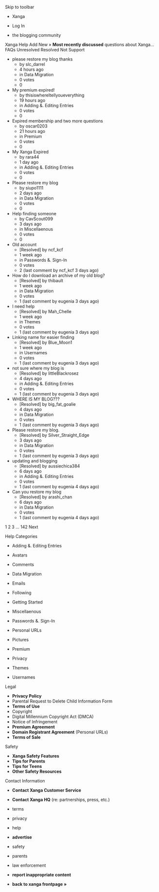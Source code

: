 Skip to toolbar

*   Xanga

*   Log In

*   the blogging community

Xanga Help Add New » **Most recently discussed** questions about Xanga… FAQs Unresolved Resolved Not Support

*   please restore my blog thanks
    *   by slc\_darrel
    *   4 hours ago
    *   in Data Migration
    *   0 votes
    *   0
*   My premium expired!
    *   by thisiswhereItellyoueverything
    *   19 hours ago
    *   in Adding &. Editing Entries
    *   0 votes
    *   0
*   Expired membership and two more questions
    *   by oscar0203
    *   21 hours ago
    *   in Premium
    *   0 votes
    *   0
*   My Xanga Expired
    *   by rara44
    *   1 day ago
    *   in Adding &. Editing Entries
    *   0 votes
    *   0
*   Please restore my blog
    *   by siupo1111
    *   2 days ago
    *   in Data Migration
    *   0 votes
    *   0
*   Help finding someone
    *   by CavScout099
    *   3 days ago
    *   in Miscellaenous
    *   0 votes
    *   0
*   Old account
    *   \[Resolved\] by ncf\_kcf
    *   1 week ago
    *   in Passwords &. Sign-In
    *   0 votes
    *   2 (last comment by ncf\_kcf 3 days ago)
*   How do I download an archive of my old blog?
    *   \[Resolved\] by thibault
    *   1 week ago
    *   in Data Migration
    *   0 votes
    *   1 (last comment by eugenia 3 days ago)
*   I need help
    *   \[Resolved\] by Mah\_Chelle
    *   1 week ago
    *   in Themes
    *   0 votes
    *   1 (last comment by eugenia 3 days ago)
*   Linking name for easier finding
    *   \[Resolved\] by Blue\_Moon1
    *   1 week ago
    *   in Usernames
    *   0 votes
    *   1 (last comment by eugenia 3 days ago)
*   not sure where my blog is
    *   \[Resolved\] by littleBlackrosez
    *   4 days ago
    *   in Adding &. Editing Entries
    *   0 votes
    *   1 (last comment by eugenia 3 days ago)
*   WHERE IS MY BLOG???
    *   \[Resolved\] by big\_fat\_goalie
    *   4 days ago
    *   in Data Migration
    *   0 votes
    *   1 (last comment by eugenia 3 days ago)
*   Please restore my blog.
    *   \[Resolved\] by Silver\_Straight\_Edge
    *   3 days ago
    *   in Data Migration
    *   0 votes
    *   1 (last comment by eugenia 3 days ago)
*   updating and blogging
    *   \[Resolved\] by aussiechica384
    *   6 days ago
    *   in Adding &. Editing Entries
    *   0 votes
    *   1 (last comment by eugenia 4 days ago)
*   Can you restore my blog
    *   \[Resolved\] by arashi\_chan
    *   6 days ago
    *   in Data Migration
    *   0 votes
    *   1 (last comment by eugenia 4 days ago)

1 2 3 ... 142 Next

Help Categories

*   Adding &. Editing Entries
*   Avatars
*   Comments
*   Data Migration
*   Emails
*   Following
*   Getting Started
*   Miscellaenous

*   Passwords &. Sign-In
*   Personal URLs
*   Pictures
*   Premium
*   Privacy
*   Themes
*   Usernames

Legal

*   **Privacy Policy**
*   Parental Request to Delete Child Information Form
*   **Terms of Use**
*   Copyright
*   Digital Millennium Copyright Act (DMCA)
*   Notice of Infringement
*   **Premium Agreement**
*   **Domain Registrant Agreement** (Personal URLs)
*   **Terms of Sale**

Safety

*   **Xanga Safety Features**
*   **Tips for Parents**
*   **Tips for Teens**
*   **Other Safety Resources**

Contact Information

*   **Contact Xanga Customer Service**
*   **Contact Xanga HQ** (re: partnerships, press, etc.)

*   terms
*   privacy
*   help
*   **advertise**

*   safety
*   parents
*   law enforcement
*   **report inappropriate content**

*   **back to xanga frontpage »**
